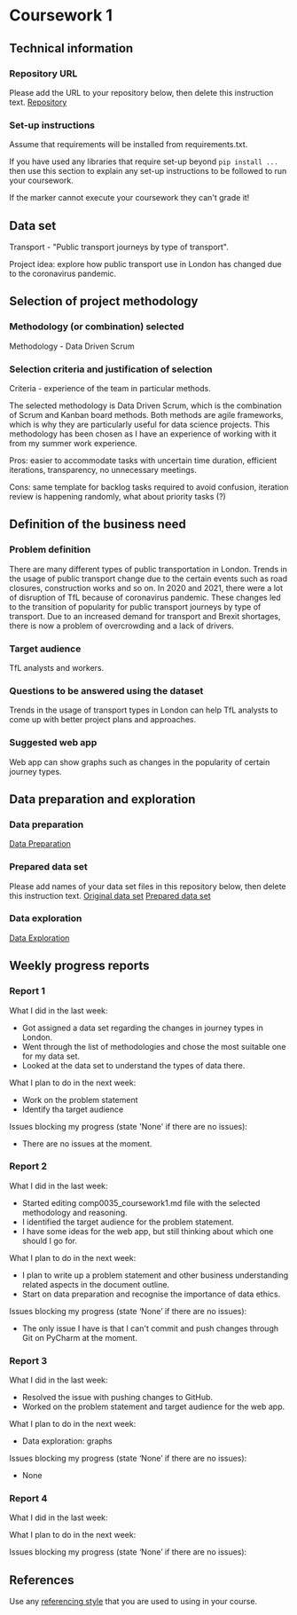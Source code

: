 # Coursework 1

## Technical information
### Repository URL
Please add the URL to your repository below, then delete this instruction text.
[Repository](https://github.com/ucl-comp0035/coursework-1-azhar-nurgaliyeva)

### Set-up instructions

Assume that requirements will be installed from requirements.txt.

If you have used any libraries that require set-up beyond `pip install ...` then use this section to explain any set-up
instructions to be followed to run your coursework.

If the marker cannot execute your coursework they can't grade it!

## Data set
Transport - "Public transport journeys by type of transport".

Project idea: explore how public transport use in London has changed due to the coronavirus pandemic.

## Selection of project methodology
### Methodology (or combination) selected
Methodology - Data Driven Scrum

### Selection criteria and justification of selection
Criteria - experience of the team in particular methods.

The selected methodology is Data Driven Scrum, which is the combination of Scrum and Kanban board methods. Both methods are agile frameworks, which is why they are particularly useful for data science projects. This methodology has been chosen as I have an experience of working with it from my summer work experience.

Pros: easier to accommodate tasks with uncertain time duration, efficient iterations, transparency, no unnecessary meetings.

Cons: same template for backlog tasks required to avoid confusion, iteration review is happening randomly, what about priority tasks (?)

## Definition of the business need
### Problem definition
There are many different types of public transportation in London. Trends in the usage of public transport change due to the certain events such as road closures, construction works and so on. In 2020 and 2021, there were a lot of disruption of TfL because of coronavirus pandemic. These changes led to the transition of popularity for public transport journeys by type of transport. Due to an increased demand for transport and Brexit shortages, there is now a problem of overcrowding and a lack of drivers.

### Target audience
TfL analysts and workers.

### Questions to be answered using the dataset
Trends in the usage of transport types in London can help TfL analysts to come up with better project plans and approaches.

### Suggested web app
Web app can show graphs such as changes in the popularity of certain journey types.

## Data preparation and exploration
### Data preparation

[Data Preparation](data_preparation.py)

### Prepared data set
Please add names of your data set files in this repository below, then delete this instruction text.
[Original data set]()
[Prepared data set]()

### Data exploration

[Data Exploration]()

## Weekly progress reports

### Report 1
What I did in the last week:
- Got assigned a data set regarding the changes in journey types in London. 
- Went through the list of methodologies and chose the most suitable one for my data set. 
- Looked at the data set to understand the types of data there.

What I plan to do in the next week:
- Work on the problem statement
- Identify tha target audience

Issues blocking my progress (state 'None' if there are no issues):
- There are no issues at the moment.

### Report 2
What I did in the last week:
- Started editing comp0035_coursework1.md file with the selected methodology and reasoning. 
- I identified the target audience for the problem statement. 
- I have some ideas for the web app, but still thinking about which one should I go for.

What I plan to do in the next week:
- I plan to write up a problem statement and other business understanding related aspects in the document outline. 
- Start on data preparation and recognise the importance of data ethics.

Issues blocking my progress (state ‘None’ if there are no issues):
- The only issue I have is that I can't commit and push changes through Git on PyCharm at the moment.

### Report 3
What I did in the last week:
- Resolved the issue with pushing changes to GitHub.
- Worked on the problem statement and target audience for the web app.

What I plan to do in the next week:
- Data exploration: graphs


Issues blocking my progress (state ‘None’ if there are no issues):
- None

### Report 4
What I did in the last week:


What I plan to do in the next week:


Issues blocking my progress (state ‘None’ if there are no issues):


## References
Use any [referencing style](https://library-guides.ucl.ac.uk/referencing-plagiarism/referencing-styles) that you are
used to using in your course.
